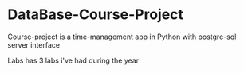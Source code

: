 # DataBase-Course-Project

Course-project is a time-management app in Python with postgre-sql server interface

Labs has 3 labs i've had during the year
